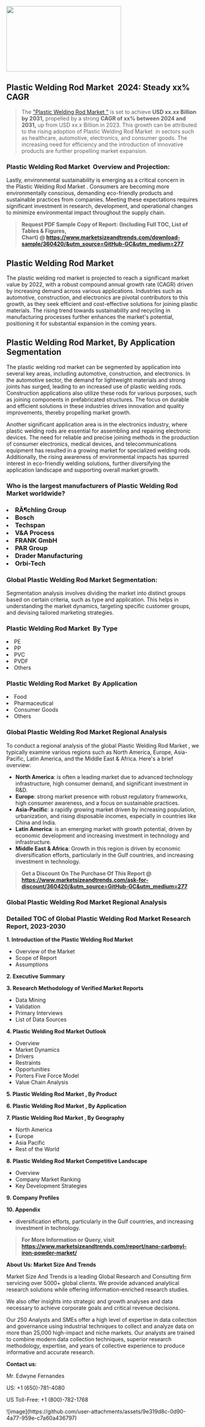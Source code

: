 <p><img class="alignnone size-medium wp-image-20088" src="https://ffe5etoiles.com/wp-content/uploads/2024/12/MST1-300x171.png" alt="" width="300" height="171" /></p><h2 id="ember46" class="ember-view reader-text-block__heading-2">Plastic Welding Rod Market &nbsp;2024: Steady&nbsp;xx% CAGR</h2><blockquote id="ember47" class="ember-view reader-text-block__blockquote">The&nbsp;<a class="app-aware-link " href="https://www.marketsizeandtrends.com/download-sample/360420/&utm_source=GitHub-GC&utm_medium=277" target="_blank" data-test-app-aware-link="">"Plastic Welding Rod Market "</a>&nbsp;is set to achieve&nbsp;<strong>USD&nbsp;xx.xx&nbsp;Billion by 2031,</strong>&nbsp;propelled by a strong&nbsp;<strong>CAGR of&nbsp;xx% between 2024 and 2031,</strong>&nbsp;up from USD xx.x Billion in 2023. This growth can be attributed to the rising adoption of&nbsp;Plastic Welding Rod Market &nbsp;in sectors such as healthcare, automotive, electronics, and consumer goods. The increasing need for efficiency and the introduction of innovative products are further propelling market expansion.</blockquote><h3 id="ember48" class="ember-view reader-text-block__heading-3">Plastic Welding Rod Market &nbsp;Overview and Projection:</h3><p id="ember49" class="ember-view reader-text-block__paragraph">Lastly, environmental sustainability is emerging as a critical concern in the&nbsp;Plastic Welding Rod Market . Consumers are becoming more environmentally conscious, demanding eco-friendly products and sustainable practices from companies. Meeting these expectations requires significant investment in research, development, and operational changes to minimize environmental impact throughout the supply chain.</p><blockquote id="ember50" class="ember-view reader-text-block__blockquote"><strong>Request PDF Sample Copy of Report: (Including Full TOC, List of Tables &amp; Figures, Chart)&nbsp;@&nbsp;<strong><a href="https://www.marketsizeandtrends.com/download-sample/360420/&utm_source=GitHub-GC&utm_medium=277" target="_blank">https://www.marketsizeandtrends.com/download-sample/360420/&utm_source=GitHub-GC&utm_medium=277</a></strong></strong></blockquote><h3 class=""> <h2>Plastic Welding Rod Market</h2><p>The plastic welding rod market is projected to reach a significant market value by 2022, with a robust compound annual growth rate (CAGR) driven by increasing demand across various applications. Industries such as automotive, construction, and electronics are pivotal contributors to this growth, as they seek efficient and cost-effective solutions for joining plastic materials. The rising trend towards sustainability and recycling in manufacturing processes further enhances the market's potential, positioning it for substantial expansion in the coming years.</p><h2>Plastic Welding Rod Market, By Application Segmentation</h2><p>The plastic welding rod market can be segmented by application into several key areas, including automotive, construction, and electronics. In the automotive sector, the demand for lightweight materials and strong joints has surged, leading to an increased use of plastic welding rods. Construction applications also utilize these rods for various purposes, such as joining components in prefabricated structures. The focus on durable and efficient solutions in these industries drives innovation and quality improvements, thereby propelling market growth.</p><p>Another significant application area is in the electronics industry, where plastic welding rods are essential for assembling and repairing electronic devices. The need for reliable and precise joining methods in the production of consumer electronics, medical devices, and telecommunications equipment has resulted in a growing market for specialized welding rods. Additionally, the rising awareness of environmental impacts has spurred interest in eco-friendly welding solutions, further diversifying the application landscape and supporting overall market growth.</p></h3><h3 id="" class="">Who is the largest manufacturers of&nbsp;Plastic Welding Rod Market  worldwide?</h3><h3 class=""></Li><Li>RÃ¶chling Group</Li><Li> Bosch</Li><Li> Techspan</Li><Li> V&A Process</Li><Li> FRANK GmbH</Li><Li> PAR Group</Li><Li> Drader Manufacturing</Li><Li> Orbi-Tech</h3><h3 id="ember53" class="ember-view reader-text-block__heading-3">Global&nbsp;Plastic Welding Rod Market  Segmentation:</h3><p id="ember54" class="ember-view reader-text-block__paragraph">Segmentation analysis involves dividing the market into distinct groups based on certain criteria, such as type and application. This helps in understanding the market dynamics, targeting specific customer groups, and devising tailored marketing strategies.</p><h3 id="" class="">Plastic Welding Rod Market &nbsp;By Type</h3><p></Li><Li>PE</Li><Li> PP</Li><Li> PVC</Li><Li> PVDF</Li><Li> Others</p><h3 id="" class="">Plastic Welding Rod Market &nbsp;By Application</h3><p class=""></Li><Li>Food</Li><Li> Pharmaceutical</Li><Li> Consumer Goods</Li><Li> Others</p><h3 id="ember62" class="ember-view reader-text-block__heading-3">Global Plastic Welding Rod Market  Regional Analysis</h3><p id="ember63" class="ember-view reader-text-block__paragraph">To conduct a regional analysis of the global Plastic Welding Rod Market , we typically examine various regions such as North America, Europe, Asia-Pacific, Latin America, and the Middle East &amp; Africa. Here's a brief overview:</p><ul><li><strong>North America</strong>: is often a leading market due to advanced technology infrastructure, high consumer demand, and significant investment in R&amp;D.</li><li><strong>Europe</strong>: strong market presence with robust regulatory frameworks, high consumer awareness, and a focus on sustainable practices.</li><li><strong>Asia-Pacific</strong>: a rapidly growing market driven by increasing population, urbanization, and rising disposable incomes, especially in countries like China and India.</li><li><strong>Latin America</strong>: is an emerging market with growth potential, driven by economic development and increasing investment in technology and infrastructure.</li><li><strong>Middle East &amp; Africa</strong>: Growth in this region is driven by economic diversification efforts, particularly in the Gulf countries, and increasing investment in technology.</li></ul><blockquote id="ember61" class="ember-view reader-text-block__blockquote"><strong>Get a Discount On The Purchase Of This Report @ <strong><a href="https://html-cleaner.com/" target="">https://www.marketsizeandtrends.com/ask-for-discount/360420/&utm_source=GitHub-GC&utm_medium=277</a></strong></strong></blockquote><h3 id="ember62" class="ember-view reader-text-block__heading-3">Global Plastic Welding Rod Market  Regional Analysis</h3><h3 id="" class="">Detailed TOC of Global Plastic Welding Rod Market  Research Report, 2023-2030</h3><p id="" class=""><strong>1. Introduction of the Plastic Welding Rod Market </strong></p><ul><li>Overview of the Market</li><li>Scope of Report</li><li>Assumptions</li></ul><p id="" class=""><strong>2. Executive Summary</strong></p><p id="" class=""><strong>3. Research Methodology of Verified Market Reports</strong></p><ul><li>Data Mining</li><li>Validation</li><li>Primary Interviews</li><li>List of Data Sources</li></ul><p id="" class=""><strong>4. Plastic Welding Rod Market  Outlook</strong></p><ul><li>Overview</li><li>Market Dynamics</li><li>Drivers</li><li>Restraints</li><li>Opportunities</li><li>Porters Five Force Model</li><li>Value Chain Analysis</li></ul><p id="" class=""><strong>5. Plastic Welding Rod Market , By Product</strong></p><p id="" class=""><strong>6. Plastic Welding Rod Market , By Application</strong></p><p id="" class=""><strong>7. Plastic Welding Rod Market , By Geography</strong></p><ul><li>North America</li><li>Europe</li><li>Asia Pacific</li><li>Rest of the World</li></ul><p id="" class=""><strong>8. Plastic Welding Rod Market  Competitive Landscape</strong></p><ul><li>Overview</li><li>Company Market Ranking</li><li>Key Development Strategies</li></ul><p id="" class=""><strong>9. Company Profiles</strong></p><p id="" class=""><strong>10. Appendix</strong></p><ul><li>diversification efforts, particularly in the Gulf countries, and increasing investment in technology.</li></ul><blockquote id="ember65" class="ember-view reader-text-block__blockquote"><strong>For More Information or Query, visit <strong><strong><a href="https://html-cleaner.com/" target="">https://www.marketsizeandtrends.com/report/nano-carbonyl-iron-powder-market/</a></strong></strong></strong></blockquote><p id="" class=""><strong>About Us: Market Size And Trends</strong></p><p id="" class="">Market Size And Trends is a leading Global Research and Consulting firm servicing over 5000+ global clients. We provide advanced analytical research solutions while offering information-enriched research studies.</p><p id="" class="">We also offer insights into strategic and growth analyses and data necessary to achieve corporate goals and critical revenue decisions.</p><p id="" class="">Our 250 Analysts and SMEs offer a high level of expertise in data collection and governance using industrial techniques to collect and analyze data on more than 25,000 high-impact and niche markets. Our analysts are trained to combine modern data collection techniques, superior research methodology, expertise, and years of collective experience to produce informative and accurate research.</p><p id="" class=""><strong>Contact us:</strong></p><p id="" class="">Mr. Edwyne Fernandes</p><p id="" class="">US: +1 (650)-781-4080</p><p id="" class="">US Toll-Free: +1 (800)-782-1768</p>
![image](https://github.com/user-attachments/assets/9e319d8c-0d90-4a77-959e-c7a60a436797)
